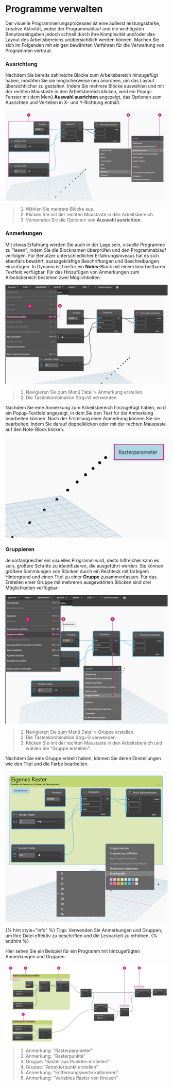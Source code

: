 # Programme verwalten

Der visuelle Programmierungsprozesses ist eine äußerst leistungsstarke, kreative Aktivität, wobei der Programmablauf und die wichtigsten Benutzereingaben jedoch schnell durch ihre Komplexität und/oder das Layout des Arbeitsbereichs unübersichtlich werden können. Machen Sie sich im Folgenden mit einigen bewährten Verfahren für die Verwaltung von Programmen vertraut.

### Ausrichtung 

Nachdem Sie bereits zahlreiche Blöcke zum Arbeitsbereich hinzugefügt haben, möchten Sie sie möglicherweise neu anordnen, um das Layout übersichtlicher zu gestalten. Indem Sie mehrere Blöcke auswählen und mit der rechten Maustaste in den Arbeitsbereich klicken, wird ein Popup-Fenster mit dem Menü **Auswahl ausrichten** angezeigt, das Optionen zum Ausrichten und Verteilen in X- und Y-Richtung enthält.

![](./images/4/managingyourprogram-alignment.jpg)

> 1. Wählen Sie mehrere Blöcke aus.
> 2. Klicken Sie mit der rechten Maustaste in den Arbeitsbereich.
> 3. Verwenden Sie die Optionen von **Auswahl ausrichten**.

### Anmerkungen 

Mit etwas Erfahrung werden Sie auch in der Lage sein, visuelle Programme zu "lesen", indem Sie die Blocknamen überprüfen und den Programmablauf verfolgen. Für Benutzer unterschiedlicher Erfahrungsniveaus hat es sich ebenfalls bewährt, aussagekräftige Beschriftungen und Beschreibungen einzufügen. In Dynamo ist hierfür ein **Notes**-Block mit einem bearbeitbaren Textfeld verfügbar. Für das Hinzufügen von Anmerkungen zum Arbeitsbereich bestehen zwei Möglichkeiten:

![](./images/4/managingyourprogram-notes.jpg)

> 1. Navigieren Sie zum Menü Datei > Anmerkung erstellen.
> 2. Die Tastenkombination Strg+W verwenden

Nachdem Sie eine Anmerkung zum Arbeitsbereich hinzugefügt haben, wird ein Popup-Textfeld angezeigt, in dem Sie den Text für die Anmerkung bearbeiten können. Nach der Erstellung einer Anmerkung können Sie sie bearbeiten, indem Sie darauf doppelklicken oder mit der rechten Maustaste auf den Note-Block klicken.

![](./images/4/managingyourprogram-notes02.jpg)

### Gruppieren 

Je umfangreicher ein visuelles Programm wird, desto hilfreicher kann es sein, größere Schritte zu identifizieren, die ausgeführt werden. Sie können größere Sammlungen von Blöcken durch ein Rechteck mit farbigem Hintergrund und einen Titel zu einer **Gruppe** zusammenfassen. Für das Erstellen einer Gruppe mit mehreren ausgewählten Blöcken sind drei Möglichkeiten verfügbar:

![](./images/4/managingyourprogram-grouping01.jpg)

> 1. Navigieren Sie zum Menü Datei > Gruppe erstellen.
> 2. Die Tastenkombination Strg+G verwenden
> 3. Klicken Sie mit der rechten Maustaste in den Arbeitsbereich und wählen Sie "Gruppe erstellen".

Nachdem Sie eine Gruppe erstellt haben, können Sie deren Einstellungen wie den Titel und die Farbe bearbeiten. 

![](./images/4/managingyourprogram-grouping02.jpg)

{% hint style="info" %} Tipp: Verwenden Sie Anmerkungen und Gruppen, um Ihre Datei effektiv zu beschriften und die Lesbarkeit zu erhöhen. {% endhint %}

Hier sehen Sie ein Beispiel für ein Programm mit hinzugefügten Anmerkungen und Gruppen:

![](./images/4/managingyourprogram-grouping03.jpg)

> 1. Anmerkung: "Rasterparameter"
> 2. Anmerkung: "Rasterpunkte"
> 3. Gruppe: "Raster aus Punkten erstellen"
> 4. Gruppe: "Attraktorpunkt erstellen"
> 5. Anmerkung: "Entfernungswerte kalibrieren"
> 6. Anmerkung: "Variables Raster von Kreisen"
